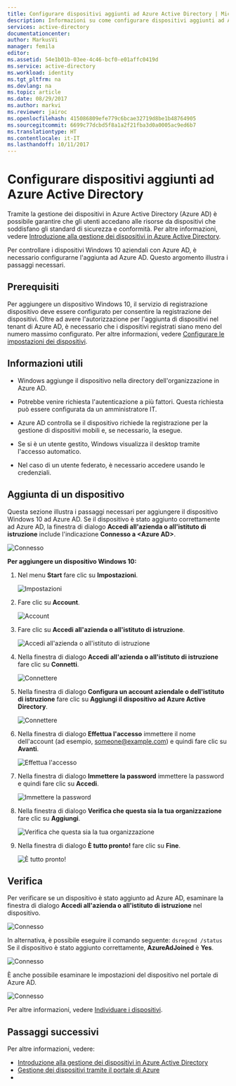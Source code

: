 ```yaml
---
title: Configurare dispositivi aggiunti ad Azure Active Directory | Microsoft Docs
description: Informazioni su come configurare dispositivi aggiunti ad Azure Active Directory.
services: active-directory
documentationcenter: 
author: MarkusVi
manager: femila
editor: 
ms.assetid: 54e1b01b-03ee-4c46-bcf0-e01affc0419d
ms.service: active-directory
ms.workload: identity
ms.tgt_pltfrm: na
ms.devlang: na
ms.topic: article
ms.date: 08/29/2017
ms.author: markvi
ms.reviewer: jairoc
ms.openlocfilehash: 415086809efe779c6bcae32719d8be1b48764905
ms.sourcegitcommit: 6699c77dcbd5f8a1a2f21fba3d0a0005ac9ed6b7
ms.translationtype: HT
ms.contentlocale: it-IT
ms.lasthandoff: 10/11/2017
---
```

# <a name="set-up-azure-active-directory-joined-devices"></a>Configurare dispositivi aggiunti ad Azure Active Directory

Tramite la gestione dei dispositivi in Azure Active Directory (Azure AD) è possibile garantire che gli utenti accedano alle risorse da dispositivi che soddisfano gli standard di sicurezza e conformità. Per altre informazioni, vedere [Introduzione alla gestione dei dispositivi in Azure Active Directory](device-management-introduction.md).

Per controllare i dispositivi Windows 10 aziendali con Azure AD, è necessario configurarne l'aggiunta ad Azure AD. Questo argomento illustra i passaggi necessari. 


## <a name="prerequisites"></a>Prerequisiti

Per aggiungere un dispositivo Windows 10, il servizio di registrazione dispositivo deve essere configurato per consentire la registrazione dei dispositivi. Oltre ad avere l'autorizzazione per l'aggiunta di dispositivi nel tenant di Azure AD, è necessario che i dispositivi registrati siano meno del numero massimo configurato. Per altre informazioni, vedere [Configurare le impostazioni dei dispositivi](device-management-azure-portal.md#configure-device-settings).



## <a name="what-you-should-know"></a>Informazioni utili


- Windows aggiunge il dispositivo nella directory dell'organizzazione in Azure AD.

- Potrebbe venire richiesta l'autenticazione a più fattori. Questa richiesta può essere configurata da un amministratore IT.

- Azure AD controlla se il dispositivo richiede la registrazione per la gestione di dispositivi mobili e, se necessario, la esegue.

- Se si è un utente gestito, Windows visualizza il desktop tramite l'accesso automatico.

- Nel caso di un utente federato, è necessario accedere usando le credenziali.


## <a name="joining-a-device"></a>Aggiunta di un dispositivo

Questa sezione illustra i passaggi necessari per aggiungere il dispositivo Windows 10 ad Azure AD. Se il dispositivo è stato aggiunto correttamente ad Azure AD, la finestra di dialogo **Accedi all'azienda o all'istituto di istruzione** include l'indicazione **Connesso a \<Azure AD\>**.

![Connesso](./media/device-management-azuread-joined-devices-setup/13.png)


**Per aggiungere un dispositivo Windows 10:**

1. Nel menu **Start** fare clic su **Impostazioni**.

    ![Impostazioni](./media/device-management-azuread-joined-devices-setup/01.png)

2. Fare clic su **Account**.

    ![Account](./media/device-management-azuread-joined-devices-setup/02.png)


3. Fare clic su **Accedi all'azienda o all'istituto di istruzione**.

    ![Accedi all'azienda o all'istituto di istruzione](./media/device-management-azuread-joined-devices-setup/03.png)

4. Nella finestra di dialogo **Accedi all'azienda o all'istituto di istruzione** fare clic su **Connetti**.

    ![Connettere](./media/device-management-azuread-joined-devices-setup/04.png)


5. Nella finestra di dialogo **Configura un account aziendale o dell'istituto di istruzione** fare clic su **Aggiungi il dispositivo ad Azure Active Directory**.

    ![Connettere](./media/device-management-azuread-joined-devices-setup/08.png)


6. Nella finestra di dialogo **Effettua l'accesso** immettere il nome dell'account (ad esempio, someone@example.com) e quindi fare clic su **Avanti**.

    ![Effettua l'accesso](./media/device-management-azuread-joined-devices-setup/10.png)


6. Nella finestra di dialogo **Immettere la password** immettere la password e quindi fare clic su **Accedi**.

    ![Immettere la password](./media/device-management-azuread-joined-devices-setup/05.png)


7. Nella finestra di dialogo **Verifica che questa sia la tua organizzazione** fare clic su **Aggiungi**.

    ![Verifica che questa sia la tua organizzazione](./media/device-management-azuread-joined-devices-setup/11.png)


8. Nella finestra di dialogo **È tutto pronto!** fare clic su **Fine**.

    ![È tutto pronto!](./media/device-management-azuread-joined-devices-setup/12.png)

## <a name="verification"></a>Verifica

Per verificare se un dispositivo è stato aggiunto ad Azure AD, esaminare la finestra di dialogo **Accedi all'azienda o all'istituto di istruzione** nel dispositivo.

![Connesso](./media/device-management-azuread-joined-devices-setup/13.png)

In alternativa, è possibile eseguire il comando seguente: `dsregcmd /status`  
Se il dispositivo è stato aggiunto correttamente, **AzureAdJoined** è **Yes**.

![Connesso](./media/device-management-azuread-joined-devices-setup/14.png)

È anche possibile esaminare le impostazioni del dispositivo nel portale di Azure AD.

![Connesso](./media/device-management-azuread-joined-devices-setup/15.png)

Per altre informazioni, vedere [Individuare i dispositivi](device-management-azure-portal.md#locate-devices).


## <a name="next-steps"></a>Passaggi successivi

Per altre informazioni, vedere: 

- [Introduzione alla gestione dei dispositivi in Azure Active Directory](device-management-introduction.md)
- [Gestione dei dispositivi tramite il portale di Azure](device-management-azure-portal.md)
- 



